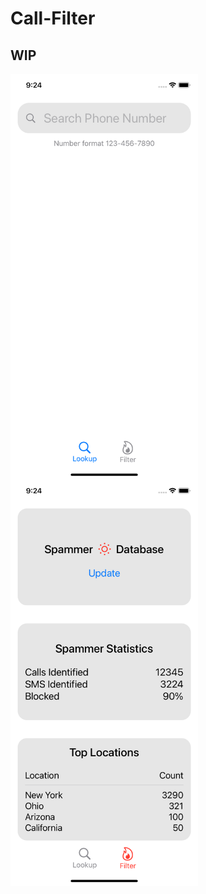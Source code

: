 # Call-Filter

## WIP


<img src="https://github.com/ghmanoj/Call-Filter/blob/b9d6db9b2b7e761ffd46e947b4f0be7b395424fb/demo/lookup.png" width=300 align=center>
<img src="https://github.com/ghmanoj/Call-Filter/blob/b9d6db9b2b7e761ffd46e947b4f0be7b395424fb/demo/filter.png" width=300 align=center>
